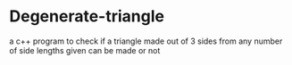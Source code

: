 # Degenerate-triangle
a c++ program to check if a triangle made out of 3 sides from any number of side lengths given can be made or not
